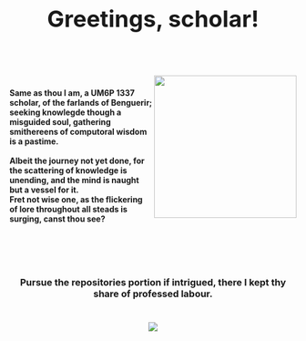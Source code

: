 <center><h1 style="font-size: 40px;">Greetings, scholar!</h1></center>

<!-- <br />

<div align="center">
  
  <img src="https://i.pinimg.com/originals/e9/0e/6c/e90e6ced05e7e96a17cf66866b4031cd.gif" />
  
 </div> -->

<br />
<br />

<p>
  <img src="https://i.pinimg.com/originals/d3/1f/8d/d31f8d9771b1a3c9d4f92d4440bda533.gif" align="right" style="width: 250px; height: 250px;">
<h4><br />Same as thou I am, a UM6P 1337 scholar, of the farlands of Benguerir;<br />
  seeking knowlegde though a misguided soul, gathering smithereens of computoral wisdom is a pastime.<br /><br /> Albeit the journey not yet done, for the scattering of knowledge is unending, and the mind is naught but a vessel for it.<br />Fret not wise one, as the flickering of lore throughout all steads is surging, canst thou see?</h4>
  </p>

<br />
<br />
<br />

<div align="center">
   <h3>Pursue the repositories portion if intrigued, there I kept thy share of professed labour.<h3>
</div>
  
<br />

<div align="center">
  
  <img src="https://i.pinimg.com/originals/14/10/f2/1410f2eb7fa784be79d33df63ded017f.gif"/>
  
 </div>  
  
<!-- <br />

<div align="center">
  
  <img src="https://i.pinimg.com/originals/e9/0e/6c/e90e6ced05e7e96a17cf66866b4031cd.gif"/>
  
 </div> -->

<!-- <div align="center">
  
  <img src ="https://stats.quine.sh/aberrant/languages-over-time?theme=dark" />
  
  </div>
  
<br />
<br />

<div align="center">
  
  <img src ="https://stats.quine.sh/aberrant/github?theme=dark" />
  
 </div> -->

